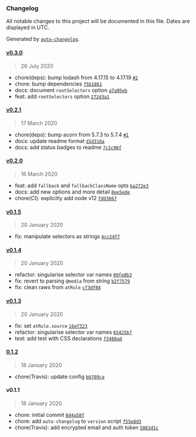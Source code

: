 ### Changelog

All notable changes to this project will be documented in this file. Dates are displayed in UTC.

Generated by [`auto-changelog`](https://github.com/CookPete/auto-changelog).

#### [v0.3.0](https://github.com/saulhardman/postcss-hover-media-feature/compare/v0.2.1...v0.3.0)

> 26 July 2020

- chore(deps): bump lodash from 4.17.15 to 4.17.19 [`#2`](https://github.com/saulhardman/postcss-hover-media-feature/pull/2)
- chore: bump dependencies [`f5b1861`](https://github.com/saulhardman/postcss-hover-media-feature/commit/f5b18617291eb43be73d07eb5b8a978e874c720a)
- docs: document `rootSelectors` option [`a7a95eb`](https://github.com/saulhardman/postcss-hover-media-feature/commit/a7a95eb3c2d30efd9abd312605f9e2db8e93119d)
- feat: add `rootSelectors` option [`272d3a1`](https://github.com/saulhardman/postcss-hover-media-feature/commit/272d3a1464ab8f598881caa729938f700badd131)

#### [v0.2.1](https://github.com/saulhardman/postcss-hover-media-feature/compare/v0.2.0...v0.2.1)

> 17 March 2020

- chore(deps): bump acorn from 5.7.3 to 5.7.4 [`#1`](https://github.com/saulhardman/postcss-hover-media-feature/pull/1)
- docs: update readme format [`d1d316a`](https://github.com/saulhardman/postcss-hover-media-feature/commit/d1d316a875af1266efd3f07cab1bbe988dbcce27)
- docs: add status badges to readme [`7c1c96f`](https://github.com/saulhardman/postcss-hover-media-feature/commit/7c1c96f2f626a80dfda6ad3a017cf8495c30a365)

#### [v0.2.0](https://github.com/saulhardman/postcss-hover-media-feature/compare/v0.1.5...v0.2.0)

> 16 March 2020

- feat: add `fallback` and `fallbackClassName` opts [`ba272e3`](https://github.com/saulhardman/postcss-hover-media-feature/commit/ba272e32fc041878a5daeb84bafaf02525dbe38d)
- docs: add new options and more detail [`8ee5ede`](https://github.com/saulhardman/postcss-hover-media-feature/commit/8ee5edef6c45f89fa74e8dffb62aeb408f6a799f)
- chore(CI): explicitly add node v12 [`fdd3667`](https://github.com/saulhardman/postcss-hover-media-feature/commit/fdd36679fb2e99d2a67e22f6214e300cc6dbbfa5)

#### [v0.1.5](https://github.com/saulhardman/postcss-hover-media-feature/compare/v0.1.4...v0.1.5)

> 20 January 2020

- fix: manipulate selectors as strings [`4cc24f7`](https://github.com/saulhardman/postcss-hover-media-feature/commit/4cc24f73d4657c516345a3fff7918b2fd7c40455)

#### [v0.1.4](https://github.com/saulhardman/postcss-hover-media-feature/compare/v0.1.3...v0.1.4)

> 20 January 2020

- refactor: singularise selector var names [`09fe8b3`](https://github.com/saulhardman/postcss-hover-media-feature/commit/09fe8b3fc49d23843677c3db20098f67d65c81b8)
- fix: revert to parsing `@media` from string [`b2f7579`](https://github.com/saulhardman/postcss-hover-media-feature/commit/b2f75798a257a3eba8d820b25d2aed9dc7949fe4)
- fix: clean raws from `atRule` [`cf3df04`](https://github.com/saulhardman/postcss-hover-media-feature/commit/cf3df04f0ea4f46133496bd181b52e0a8f11fc40)

#### [v0.1.3](https://github.com/saulhardman/postcss-hover-media-feature/compare/0.1.2...v0.1.3)

> 20 January 2020

- fix: set `atRule.source` [`16ef323`](https://github.com/saulhardman/postcss-hover-media-feature/commit/16ef3233fe2f955594610e0893c6d05caac0d7e5)
- refactor: singularise selector var names [`65425b7`](https://github.com/saulhardman/postcss-hover-media-feature/commit/65425b7163c23235ef2cf798fdba886e6a710aa1)
- test: add test with CSS declarations [`f3460ad`](https://github.com/saulhardman/postcss-hover-media-feature/commit/f3460adade8488285145df9e042492c6d234e264)

#### [0.1.2](https://github.com/saulhardman/postcss-hover-media-feature/compare/v0.1.1...0.1.2)

> 18 January 2020

- chore(Travis): update config [`bb709ca`](https://github.com/saulhardman/postcss-hover-media-feature/commit/bb709ca2bf9bc4c3dde5cfb08003543ad89d3915)

#### v0.1.1

> 18 January 2020

- chore: initial commit [`6d4a58f`](https://github.com/saulhardman/postcss-hover-media-feature/commit/6d4a58f5c4ccef3f671e8377b7cf170a35fd49e3)
- chore: add `auto-changelog` to `version` script [`f55e8d3`](https://github.com/saulhardman/postcss-hover-media-feature/commit/f55e8d39acdc87fc9dae0f511eb608cc65a8389f)
- chore(Travis): add encrypted email and auth token [`5863d1c`](https://github.com/saulhardman/postcss-hover-media-feature/commit/5863d1c437dbdaac3f476a3062d13eb55b99fed8)
